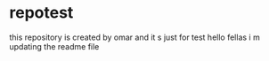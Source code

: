 # repotest
this repository is created by omar and it s just for test 
hello fellas i m updating the readme file 
